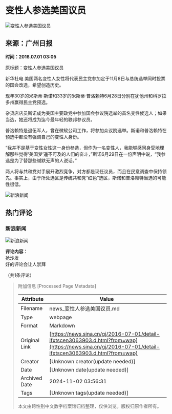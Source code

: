 # 变性人参选美国议员

![变性人参选美国议员](//n.sinaimg.cn/sinakd10200/360/w180h180/20230526/9235-5b764839635f7db7af4282f685456ea8.jpg)

## 来源：广州日报  
**时间：2016.07.01 03:05**  

原标题：变性人参选美国议员

新华社电 美国两名变性人女性将代表民主党参加定于11月8日与总统选举同时投票的国会改选，希望创造历史。

现年30岁的米斯蒂·斯诺和33岁的米斯蒂·普洛赖特6月28日分别在犹他州和科罗拉多州赢得民主党预选。

杂货店店员斯诺成为美国主要政党中参加国会参议院选举的首名变性候选人；如果当选，她还将成为迄今最年轻的联邦参议员。

普洛赖特是退伍军人，曾在微软公司工作，将参加众议院选举。斯诺和普洛赖特在预选中都没有强调自己的变性人身份。

“我并不是基于变性女性这一身份参选，但作为一名变性人，我能够感同身受地理解那些觉得‘美国梦’遥不可及的人们的奋斗，”斯诺6月29日在一份声明中说，“我参选是为了替那些缄默无声的人说话。”

两人将与共和党对手展开激烈竞争，对方都是现任议员，而且在民意调查中保持领先。事实上，由于所处选区是传统共和党“红色”选区，斯诺和普洛赖特当选的可能性很低。

![新浪新闻](//n.sinaimg.cn/default/2fb77759/20151125/320X320.png)

## 热门评论

### 新浪新闻  
![新浪新闻](https://n.sinaimg.cn/default/80905340/20200331/sinalogo.png) 

**评论内容：**  
抢沙发  
好的评论会让人崇拜

（共1条评论）

> 附加信息 [Processed Page Metadata]
>
> | Attribute       | Value                                  |
> |-----------------|----------------------------------------|
> | Filename        | news_变性人参选美国议员.md                             |
> | Type            | webpage                                 |
> | Format          | Markdown                               |
> | Original Link   | [https://news.sina.cn/gj/2016-07-01/detail-ifxtscen3063903.d.html?from=wap](https://news.sina.cn/gj/2016-07-01/detail-ifxtscen3063903.d.html?from=wap)                       |
> | Creator         | [Unknown creator(update needed)]                              |
> | Date            | [Unknown date(update needed)]                                 |
> | Archived Date   | 2024-11-02 03:56:31                             |
> | Tags            | [Unknown tags(update needed)]                                 |
>
> 本文由跨性别中文数字档案馆归档整理，仅供浏览。版权归原作者所有。
>